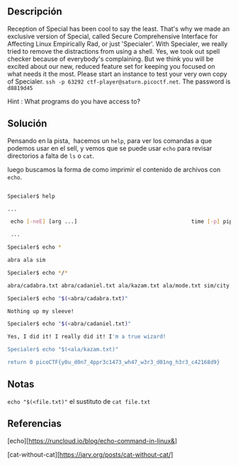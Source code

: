 ## Descripción

Reception of Special has been cool to say the least. That's why we made an exclusive version of Special, called Secure Comprehensive Interface for Affecting Linux Empirically Rad, or just 'Specialer'. With Specialer, we really tried to remove the distractions from using a shell. Yes, we took out spell checker because of everybody's complaining. But we think you will be excited about our new, reduced feature set for keeping you focused on what needs it the most. Please start an instance to test your very own copy of Specialer. `ssh -p 63292 ctf-player@saturn.picoctf.net`. The password is `d8819d45`

  

Hint : What programs do you have access to?

## Solución

  

Pensando en la pista,  hacemos un `help`, para ver los comandas a que podemos usar en el sell, y vemos que se puede usar `echo` para revisar directorios a falta de `ls` o `cat`.

luego buscamos la forma de como imprimir el contenido de archivos con `echo`.

```bash

Specialer$ help

...

 echo [-neE] [arg ...]                                    time [-p] pipeline

 ...

Specialer$ echo *

abra ala sim

Specialer$ echo */*

abra/cadabra.txt abra/cadaniel.txt ala/kazam.txt ala/mode.txt sim/city.txt sim/salabim.txt

Specialer$ echo "$(<abra/cadabra.txt)"

Nothing up my sleeve!

Specialer$ echo "$(<abra/cadaniel.txt)"

Yes, I did it! I really did it! I'm a true wizard!

Specialer$ echo "$(<ala/kazam.txt)"

return 0 picoCTF{y0u_d0n7_4ppr3c1473_wh47_w3r3_d01ng_h3r3_c42168d9}

```

## Notas

`echo "$(<file.txt)"` el sustituto de `cat file.txt`

## Referencias

[echo][https://runcloud.io/blog/echo-command-in-linux&]

[cat-without-cat][https://jarv.org/posts/cat-without-cat/]